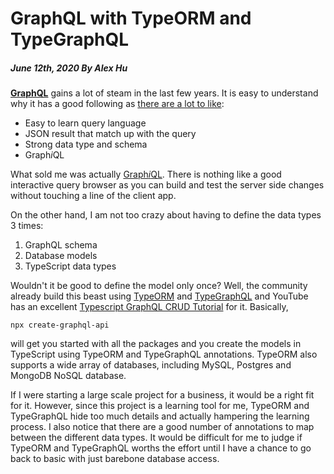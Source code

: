 # GraphQL with TypeORM and TypeGraphQL
##### June 12th, 2020 By Alex Hu

[**GraphQL**](https://graphql.org/) gains a lot of steam in the last few years. It is easy to understand why it has
a good following as [there are a lot to like](https://graphql.org/learn/):

* Easy to learn query language
* JSON result that match up with the query
* Strong data type and schema
* Graph*i*QL

What sold me was actually [Graph*i*QL](https://github.com/graphql/graphiql). There is nothing like a good interactive
query browser as you can build and test the server side changes without touching a line of the client app.

On the other hand, I am not too crazy about having to define the data types 3 times:

 1. GraphQL schema
 2. Database models
 3. TypeScript data types

Wouldn't it be good to define the model only once? Well, the community already build this beast using
[TypeORM](https://github.com/typeorm/typeorm) and [TypeGraphQL](https://typegraphql.com/) and YouTube
has an excellent [Typescript GraphQL CRUD Tutorial](https://www.youtube.com/watch?v=WhzIjYQmWvs) for it.
Basically,

```
npx create-graphql-api
```

will get you started with all the packages and you create the models in TypeScript using TypeORM and TypeGraphQL annotations.
TypeORM also supports a wide array of databases, including MySQL, Postgres and MongoDB NoSQL database.

If I were starting a large scale project for a business, it would be a right fit for it. However, since this project is a
learning tool for me, TypeORM and TypeGraphQL hide too much details and actually hampering the learning process.
I also notice that there are a good number of annotations to map between the different data types. It would be difficult
for me to judge if TypeORM and TypeGraphQL worths the effort until I have a chance to go back to basic with just barebone
database access.
